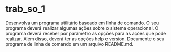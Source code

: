 # trab_so_1
Desenvolva um programa utilitário baseado em linha de comando. O seu programa deverá realizar algumas ações sobre o sistema operacional. O programa deverá receber por parâmetro as opções para as ações que pode realizar. Além disso, deverá ter as opções help e version. Documente o seu programa de linha de comando em um arquivo README.md.
